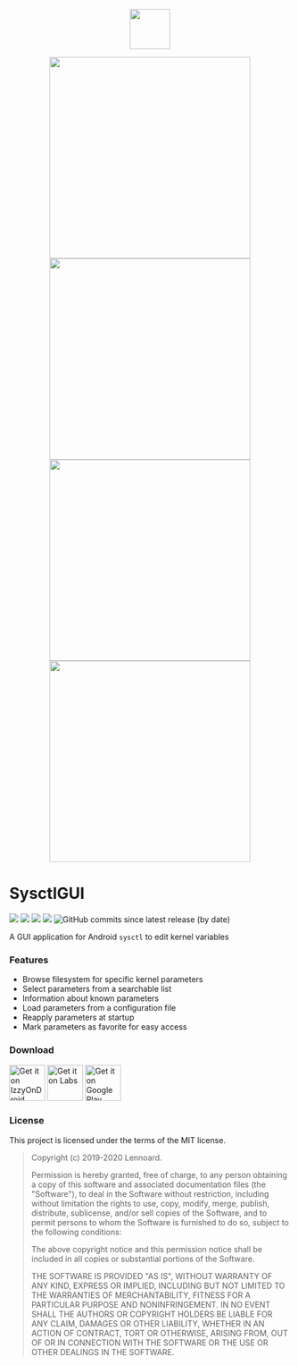 <p align="center">
  <img width="72" height="72" src="https://i.imgur.com/TPKCbg6.png"/>
</p>

<p align="center">
  <img height="360" src="https://lh3.googleusercontent.com/luyywOfv_SnPURTVwcdMY3v-frlpcVA4yUipvRbYlrUvh0hDJx0GXNnxQLIkmeSBRg"/>
  <img height="360" src="https://lh3.googleusercontent.com/jI8jHuxbZqv3p8tLw3NcPh2_B5PT-PzcMhcnpgngLxyIr4bm5WPgJaXeAQJ6jFWKMJU"/>
  <img height="360" src="https://lh3.googleusercontent.com/rrMwJB_wtyX9lxw6S6qN2FODG8WulUzMrppWHQ-UNHscoXCVK6wHkGbt5eXiY-dCYNsN"/>
  <img height="360" src="https://lh3.googleusercontent.com/CkvWjRqI6j7NcYP6s2eK2jpI2-B4MQJMfsmirlvNhqyrzcL_lj_NGUAUVifHmZoGmGs"/>
</p>

# SysctlGUI

![](https://img.shields.io/github/languages/top/Lennoard/SysctlGUI)
![](https://img.shields.io/github/contributors/Lennoard/SysctlGUI)
![](https://img.shields.io/github/downloads/Lennoard/SysctlGUI/total)
![](https://img.shields.io/github/v/release/Lennoard/SysctlGUI)
![GitHub commits since latest release (by date)](https://img.shields.io/github/commits-since/Lennoard/SysctlGUI/latest/master)

A GUI application for Android <code>sysctl</code> to edit kernel variables

### Features

- Browse filesystem for specific kernel parameters
- Select parameters from a searchable list
- Information about known parameters
- Load parameters from a configuration file
- Reapply parameters at startup
- Mark parameters as favorite for easy access

### Download
<a href='https://apt.izzysoft.de/fdroid/index/apk/com.androidvip.sysctlgui'><img alt='Get it on IzzyOnDroid' height="64" src='https://gitlab.com/IzzyOnDroid/repo/-/raw/master/assets/IzzyOnDroid.png'/></a>
<a href='https://labs.xda-developers.com/store/app/com.androidvip.sysctlgui'><img alt='Get it on Labs' height="64" src='https://i.imgur.com/Pz29bXH.png'/></a>
<a href='https://play.google.com/store/apps/details?id=com.androidvip.sysctlgui&pcampaignid=pcampaignidMKT-Other-global-all-co-prtnr-py-PartBadge-Mar2515-1'><img alt='Get it on Google Play' height="64" src='https://play.google.com/intl/en_us/badges/static/images/badges/en_badge_web_generic.png'/></a>

### License
This project is licensed under the terms of the MIT license.

> Copyright (c) 2019-2020 Lennoard.
>
> Permission is hereby granted, free of charge, to any person obtaining a copy of this software and associated documentation files (the "Software"), to deal in the Software without restriction, including without limitation the rights to use, copy, modify, merge, publish, distribute, sublicense, and/or sell copies of the Software, and to permit persons to whom the Software is furnished to do so, subject to the following conditions:
>
> The above copyright notice and this permission notice shall be included in all copies or substantial portions of the Software.
>
> THE SOFTWARE IS PROVIDED "AS IS", WITHOUT WARRANTY OF ANY KIND, EXPRESS OR IMPLIED, INCLUDING BUT NOT LIMITED TO THE WARRANTIES OF MERCHANTABILITY, FITNESS FOR A PARTICULAR PURPOSE AND NONINFRINGEMENT. IN NO EVENT SHALL THE AUTHORS OR COPYRIGHT HOLDERS BE LIABLE FOR ANY CLAIM, DAMAGES OR OTHER LIABILITY, WHETHER IN AN ACTION OF CONTRACT, TORT OR OTHERWISE, ARISING FROM, OUT OF OR IN CONNECTION WITH THE SOFTWARE OR THE USE OR OTHER DEALINGS IN THE SOFTWARE.
